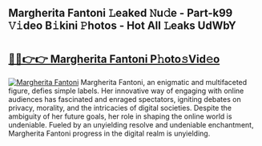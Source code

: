 ## Margherita Fantoni 𝙻eaked 𝙽u𝚍e - Part-k99 𝚅𝚒deo B𝚒kini 𝙿hotos - Hot All 𝙻eaks UdWbY

# <h2><a href="http://ld1qti.urlbe.top/?page=Margherita+Fantoni">🔗🔗👉👉 Margherita Fantoni P𝚑oto𝚜Vid𝚎o</a></h2>

[![Margherita Fantoni](https://i.imgur.com/eBuTRDB.gif)](http://ld1qti.urlbe.top/?page=Margherita+Fantoni)
Margherita Fantoni, an enigmatic and multifaceted figure, defies simple labels. Her innovative way of engaging with online audiences has fascinated and enraged spectators, igniting debates on privacy, morality, and the intricacies of digital societies. Despite the ambiguity of her future goals, her role in shaping the online world is undeniable. Fueled by an unyielding resolve and undeniable enchantment, Margherita Fantoni progress in the digital realm is unyielding.
